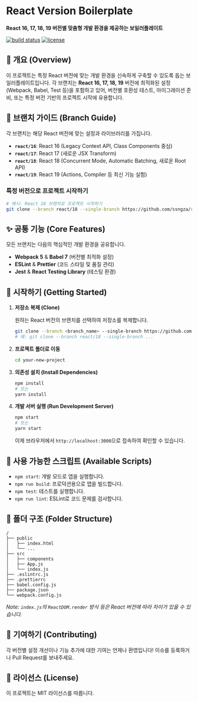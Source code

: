 # React Version Boilerplate

**React 16, 17, 18, 19 버전별 맞춤형 개발 환경을 제공하는 보일러플레이트**

[![build status](https://img.shields.io/badge/build-passing-brightgreen.svg)](https://github.com/your-username/react-boilerplate-ssngza)
[![license](https://img.shields.io/badge/license-MIT-blue.svg)](https://github.com/your-username/react-boilerplate-ssngza/blob/main/LICENSE)

## 🌟 개요 (Overview)

이 프로젝트는 특정 React 버전에 맞는 개발 환경을 신속하게 구축할 수 있도록 돕는 보일러플레이트입니다. 각 브랜치는 **React 16, 17, 18, 19** 버전에 최적화된 설정(Webpack, Babel, Test 등)을 포함하고 있어, 버전별 호환성 테스트, 마이그레이션 준비, 또는 특정 버전 기반의 프로젝트 시작에 유용합니다.

## 🌱 브랜치 가이드 (Branch Guide)

각 브랜치는 해당 React 버전에 맞는 설정과 라이브러리를 가집니다.

-   **`react/16`**: React 16 (Legacy Context API, Class Components 중심)
-   **`react/17`**: React 17 (새로운 JSX Transform)
-   **`react/18`**: React 18 (Concurrent Mode, Automatic Batching, 새로운 Root API)
-   **`react/19`**: React 19 (Actions, Compiler 등 최신 기능 실험)

### 특정 버전으로 프로젝트 시작하기

```bash
# 예시: React 18 브랜치로 프로젝트 시작하기
git clone --branch react/18 --single-branch https://github.com/ssngza/react-boilerplate-ssngza.git your-new-project
```

## ✨ 공통 기능 (Core Features)

모든 브랜치는 다음의 핵심적인 개발 환경을 공유합니다.

-   **Webpack 5** & **Babel 7** (버전별 최적화 설정)
-   **ESLint** & **Prettier** (코드 스타일 및 품질 관리)
-   **Jest** & **React Testing Library** (테스팅 환경)

## 🚀 시작하기 (Getting Started)

1.  **저장소 복제 (Clone)**

    원하는 React 버전의 브랜치를 선택하여 저장소를 복제합니다.

    ```bash
    git clone --branch <branch_name> --single-branch https://github.com/ssngza/react-boilerplate-ssngza.git your-new-project
    # 예: git clone --branch react/18 --single-branch ...
    ```

2.  **프로젝트 폴더로 이동**

    ```bash
    cd your-new-project
    ```

3.  **의존성 설치 (Install Dependencies)**

    ```bash
    npm install
    # 또는
    yarn install
    ```

4.  **개발 서버 실행 (Run Development Server)**

    ```bash
    npm start
    # 또는
    yarn start
    ```

    이제 브라우저에서 `http://localhost:3000`으로 접속하여 확인할 수 있습니다.

## 📜 사용 가능한 스크립트 (Available Scripts)

-   `npm start`: 개발 모드로 앱을 실행합니다.
-   `npm run build`: 프로덕션용으로 앱을 빌드합니다.
-   `npm test`: 테스트를 실행합니다.
-   `npm run lint`: ESLint로 코드 문제를 검사합니다.

## 📁 폴더 구조 (Folder Structure)

```
/
├── public
│   ├── index.html
│   └── ...
├── src
│   ├── components
│   ├── App.js
│   └── index.js
├── .eslintrc.js
├── .prettierrc
├── babel.config.js
├── package.json
└── webpack.config.js
```
*Note: `index.js`의 `ReactDOM.render` 방식 등은 React 버전에 따라 차이가 있을 수 있습니다.*

## 🤝 기여하기 (Contributing)

각 버전별 설정 개선이나 기능 추가에 대한 기여는 언제나 환영입니다! 이슈를 등록하거나 Pull Request를 보내주세요.

## 📄 라이선스 (License)

이 프로젝트는 MIT 라이선스를 따릅니다.
